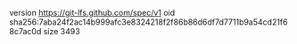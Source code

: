 version https://git-lfs.github.com/spec/v1
oid sha256:7aba24f2ac14b999afc3e8324218f2f86b86d6df7d7711b9a54cd21f68c7ac0d
size 3493

